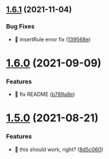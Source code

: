 ## [1.6.1](https://github.com/finn-vgtl/svelte-transitions/compare/v1.6.0...v1.6.1) (2021-11-04)


### Bug Fixes

* :bug: insertRule error fix ([139568e](https://github.com/finn-vgtl/svelte-transitions/commit/139568ecc2ab82c33738a9857add25b66984fb6a))

# [1.6.0](https://github.com/finn-vgtl/svelte-transitions/compare/v1.5.0...v1.6.0) (2021-09-09)


### Features

* 👷 fix README ([b789a8e](https://github.com/finn-vgtl/svelte-transitions/commit/b789a8e78702ed3aa7ec6f4e3c3230a11ebeb98a))

# [1.5.0](https://github.com/finn-vgtl/svelte-transitions/compare/v1.4.0...v1.5.0) (2021-08-21)


### Features

* :construction_worker: this should work, right? ([8d5c060](https://github.com/finn-vgtl/svelte-transitions/commit/8d5c0608ae41ca28638e16a7c5aedaef42f54a26))
